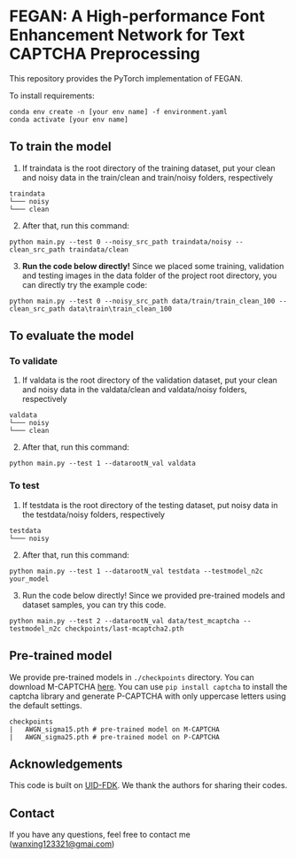 # FEGAN: A High-performance Font Enhancement Network for Text CAPTCHA Preprocessing
This repository provides the PyTorch implementation of FEGAN.



To install requirements:

```setup
conda env create -n [your env name] -f environment.yaml
conda activate [your env name]
```

## To train the model
1. If traindata is the root directory of the training dataset, put your clean and noisy data in the train/clean and train/noisy folders, respectively
```
traindata
└─── noisy
└─── clean
```
2. After that, run this command:

```
python main.py --test 0 --noisy_src_path traindata/noisy --clean_src_path traindata/clean 
```
3. **Run the code below directly!**  Since we placed some training, validation and testing images in the data folder of the project root directory, you can directly try the example code:

```
python main.py --test 0 --noisy_src_path data/train/train_clean_100 --clean_src_path data\train\train_clean_100 
```



## To evaluate the model

### To validate
1. If valdata is the root directory of the validation dataset, put your clean and noisy data in the valdata/clean and valdata/noisy folders, respectively
```
valdata
└─── noisy
└─── clean
```
2. After that, run this command:

```
python main.py --test 1 --datarootN_val valdata
```

### To test 
1. If testdata is the root directory of the testing dataset, put noisy data in the testdata/noisy folders, respectively
```
testdata
└─── noisy
```
2. After that, run this command:

```
python main.py --test 1 --datarootN_val testdata --testmodel_n2c your_model
```

3. Run the code below directly! Since we provided pre-trained models and dataset samples, you can try this code.

```
python main.py --test 2 --datarootN_val data/test_mcaptcha --testmodel_n2c checkpoints/last-mcaptcha2.pth
```



## Pre-trained model

We provide pre-trained models in `./checkpoints` directory. You can download M-CAPTCHA [here](https://www.kaggle.com/datasets/sanluo/mcaptcha).  You can use `pip install captcha` to install the captcha library and generate P-CAPTCHA with only uppercase letters using the default settings.
```
checkpoints
|   AWGN_sigma15.pth # pre-trained model on M-CAPTCHA
|   AWGN_sigma25.pth # pre-trained model on P-CAPTCHA 
```

## Acknowledgements
This code is built on [UID-FDK](https://github.com/jdg900/UID-FDK). We thank the authors for sharing their codes.


## Contact
If you have any questions, feel free to contact me (wanxing123321@gmai.com)